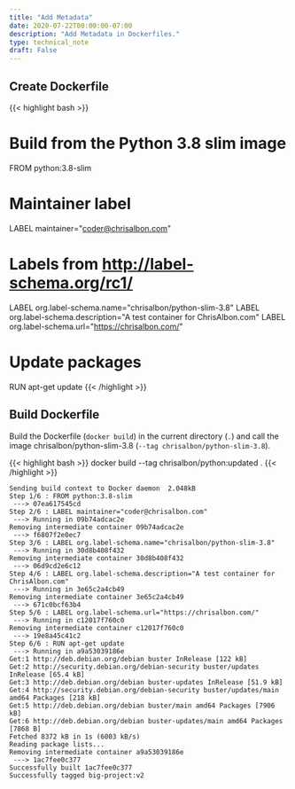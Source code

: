 ```yaml
---
title: "Add Metadata"
date: 2020-07-22T00:00:00-07:00
description: "Add Metadata in Dockerfiles."
type: technical_note
draft: False
---
```


## Create Dockerfile

{{< highlight bash >}}
# Build from the Python 3.8 slim image
FROM python:3.8-slim

# Maintainer label
LABEL maintainer="coder@chrisalbon.com"

# Labels from http://label-schema.org/rc1/
LABEL org.label-schema.name="chrisalbon/python-slim-3.8"
LABEL org.label-schema.description="A test container for ChrisAlbon.com"
LABEL org.label-schema.url="https://chrisalbon.com/"

# Update packages
RUN apt-get update
{{< /highlight >}}

## Build Dockerfile

Build the Dockerfile (`docker build`) in the current directory (`.`) and call the image chrisalbon/python-slim-3.8 (`--tag chrisalbon/python-slim-3.8`).

{{< highlight bash >}}
docker build --tag chrisalbon/python:updated .
{{< /highlight >}}
```
Sending build context to Docker daemon  2.048kB
Step 1/6 : FROM python:3.8-slim
 ---> 07ea617545cd
Step 2/6 : LABEL maintainer="coder@chrisalbon.com"
 ---> Running in 09b74adcac2e
Removing intermediate container 09b74adcac2e
 ---> f6807f2e0ec7
Step 3/6 : LABEL org.label-schema.name="chrisalbon/python-slim-3.8"
 ---> Running in 30d8b408f432
Removing intermediate container 30d8b408f432
 ---> 06d9cd2e6c12
Step 4/6 : LABEL org.label-schema.description="A test container for ChrisAlbon.com"
 ---> Running in 3e65c2a4cb49
Removing intermediate container 3e65c2a4cb49
 ---> 671c0bcf63b4
Step 5/6 : LABEL org.label-schema.url="https://chrisalbon.com/"
 ---> Running in c12017f760c0
Removing intermediate container c12017f760c0
 ---> 19e8a45c41c2
Step 6/6 : RUN apt-get update
 ---> Running in a9a53039186e
Get:1 http://deb.debian.org/debian buster InRelease [122 kB]
Get:2 http://security.debian.org/debian-security buster/updates InRelease [65.4 kB]
Get:3 http://deb.debian.org/debian buster-updates InRelease [51.9 kB]
Get:4 http://security.debian.org/debian-security buster/updates/main amd64 Packages [218 kB]
Get:5 http://deb.debian.org/debian buster/main amd64 Packages [7906 kB]
Get:6 http://deb.debian.org/debian buster-updates/main amd64 Packages [7868 B]
Fetched 8372 kB in 1s (6003 kB/s)
Reading package lists...
Removing intermediate container a9a53039186e
 ---> 1ac7fee0c377
Successfully built 1ac7fee0c377
Successfully tagged big-project:v2
```